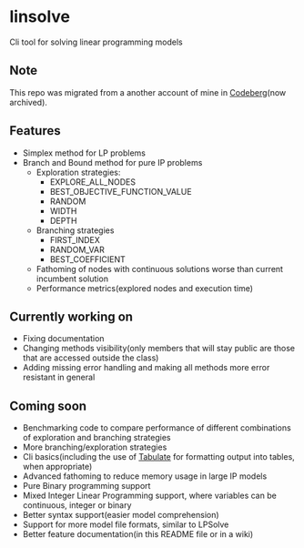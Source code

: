 # linsolve
Cli tool for solving linear programming models

## Note
This repo was migrated from a another account of mine in [Codeberg](https://codeberg.org/libertymaxi/linsolve)(now archived).

## Features
* Simplex method for LP problems
* Branch and Bound method for pure IP problems
    * Exploration strategies:
        * EXPLORE_ALL_NODES
        * BEST_OBJECTIVE_FUNCTION_VALUE
        * RANDOM
        * WIDTH
        * DEPTH
    * Branching strategies
        * FIRST_INDEX
        * RANDOM_VAR
        * BEST_COEFFICIENT
    * Fathoming of nodes with continuous solutions worse than current incumbent solution
    * Performance metrics(explored nodes and execution time)

## Currently working on
* Fixing documentation
* Changing methods visibility(only members that will stay public are those that are accessed outside the class)
* Adding missing error handling and making all methods more error resistant in general

## Coming soon
* Benchmarking code to compare performance of different combinations of exploration and branching strategies
* More branching/exploration strategies
* Cli basics(including the use of [Tabulate](https://github.com/p-ranav/tabulate?tab=readme-ov-file) for formatting output into tables, when appropriate)
* Advanced fathoming to reduce memory usage in large IP models
* Pure Binary programming support
* Mixed Integer Linear Programming support, where variables can be continuous, integer or binary
* Better syntax support(easier model comprehension)
* Support for more model file formats, similar to LPSolve
* Better feature documentation(in this README file or in a wiki)